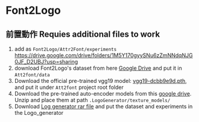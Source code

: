 # Font2Logo
## 前置動作 Requies additional files to work

1. add as `Font2Logo/Attr2Font/experiments`
   https://drive.google.com/drive/folders/1M5Y170gyySNu6zZmNNdqNJG0JF_D2UBJ?usp=sharing
2. download Font2Logo's dataset from here
   [Google Drive](https://drive.google.com/file/d/1TTqAklfsAp6KOPxCVl2jktH8kN4lEmI_/view?usp=sharing) and put it in `Att2font/data`
3. Download the official pre-trained vgg19 model: [vgg19-dcbb9e9d.pth](https://download.pytorch.org/models/vgg19-dcbb9e9d.pth), and put it under `Att2font` project root folder
4. Download the pre-trained auto-encoder models from this [google drive](https://drive.google.com/file/d/13n_YJ6J8lIvF-liWFeJY35nXsZM-5vTZ/view?usp=sharing). Unzip and place them at path `.LogoGenerator/texture_models/`
6. Download [Log generator rar file](https://drive.google.com/file/d/1u79bqUv-yCoXHLFSe2vt_oRu5RS2-hxd/view?usp=sharing) and put the dataset and experiments in the Logo_generator
